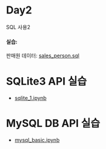 # Day2

SQL 사용2

#### 실습:

판매원 데이터: [sales_person.sql](./sales_person.sql)


# SQLite3 API 실습

 - [sqlite_1.ipynb](./sqlite_1.ipynb)


# MySQL DB API 실습
 - [mysql_basic.ipynb](./mysql_basic.ipynb)
